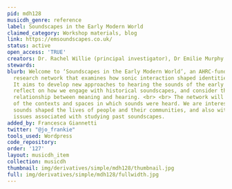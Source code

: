```yaml
---
pid: mdh128
musicdh_genre: reference
label: Soundscapes in the Early Modern World
claimed_category: Workshop materials, blog
link: https://emsoundscapes.co.uk/
status: active
open_access: 'TRUE'
creators: Dr. Rachel Willie (principal investigator), Dr Emilie Murphy (co-investigator)
stewards:
blurb: Welcome to ‘Soundscapes in the Early Modern World’, an AHRC-funded international
  research network that examines how sonic interaction shaped identities c. 1500-1800.
  It aims to develop new approaches to hearing the sounds of the early modern world,
  reflect on how we engage with historical soundscapes, and consider the multifaceted
  relationship between meaning and hearing. <br> <br> The network will extend understanding
  of the contexts and spaces in which sounds were heard. We are interested in how
  sounds shaped the lives of people and their communities, and also with the conceptual
  issues associated with studying past soundscapes.
added_by: Francesca Giannetti
twitter: "@jo_frankie"
tools_used: Wordpress
code_repository:
order: '127'
layout: musicdh_item
collection: musicdh
thumbnail: img/derivatives/simple/mdh128/thumbnail.jpg
full: img/derivatives/simple/mdh128/fullwidth.jpg
---
```

